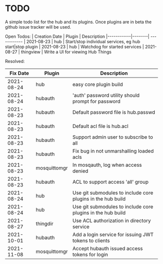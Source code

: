 # TODO

A simple todo list for the hub and its plugins. Once plugins are in beta the github issue tracker will be used.


Open Todos:
| Creation Date | Plugin | Description
|------------|--------| ------------
| 2021-08-23 | hub | Start/stop individual services, eg hub start|stop plugin 
| 2021-08-23 | hub | Watchdog for started services 
| 2021-08-27 | thingview | Write a UI for viewing Hub Things



Resolved:

| Fix Date   | Plugin   | Description
|------------|----------| ------------
| 2021-08-24 | hub      | easy core plugin build
| 2021-08-24 | hubauth  | 'auth' password utility should prompt for password
| 2021-08-23 | hubauth  | Default password file is hub.passwd
| 2021-08-23 | hubauth  | Default acl file is hub.acl
| 2021-08-23 | hubauth  | Support admin user to subscribe to all
| 2021-08-23 | hubauth  | Fix bug in not unmarshalling loaded acls
| 2021-08-23 | mosquittomgr | In mosqauth, log when access denied
| 2021-08-23 | hubauth  | ACL to support access 'all' group
| 2021-08-24 | hub      | Use git submodules to include core plugins in the hub build
| 2021-08-24 | hub      | Use git submodules to include core plugins in the hub build
| 2021-08-27 | thingdir | Use ACL authorization in directory service
| 2021-10-01 | hubauth  | Add a login service for issuing JWT tokens to clients
| 2021-11-08 | mosquittomgr  | Accept hubauth issued access tokens for login
